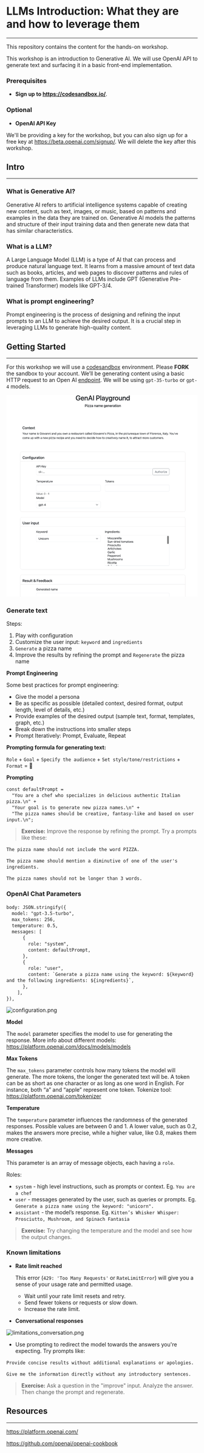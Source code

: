 # LLMs Introduction: What they are and how to leverage them
___

This repository contains the content for the hands-on workshop.

This workshop is an introduction to Generative AI. We will use OpenAI API to generate text and surfacing it in a basic front-end implementation.

### Prerequisites ###

- **Sign up to https://codesandbox.io/**.

### Optional ###
- **OpenAI API Key**

We'll be providing a key for the workshop, but you can also sign up for a free key at https://beta.openai.com/signup/. We will delete the key after this workshop.

## Intro ## 
___

### What is Generative AI? ###

Generative AI refers to artificial intelligence systems capable of creating new content, such as text, images, or music, based on patterns and examples in the data they are trained on. Generative AI models the patterns and structure of their input training data and then generate new data that has similar characteristics.

### What is a LLM? ###

A Large Language Model (LLM) is a type of AI that can process and produce natural language text. It learns from a massive amount of text data such as books, articles, and web pages to discover patterns and rules of language from them.
Examples of LLMs include GPT (Generative Pre-trained Transformer) models like GPT-3/4.

### What is prompt engineering? ###
Prompt engineering is the process of designing and refining the input prompts to an LLM to achieve the desired output. It is a crucial step in leveraging LLMs to generate high-quality content.

## Getting Started ##
___

For this workshop we will use a [codesandbox](https://codesandbox.io/p/sandbox/gen-ai-workshop-w2f96c?file=%2Fsrc%2Findex.mjs%3A18%2C18) environment. Please **FORK** the sandbox to your account.
We’ll be generating content using a basic HTTP request to an Open AI [endpoint](https://api.openai.com/v1/chat/completions). We will be using `gpt-35-turbo` or `gpt-4` models.

![app.png](images%2Fapp.png)

### Generate text ###

Steps:
1. Play with configuration
2. Customize the user input: `keyword` and `ingredients`
3. `Generate` a pizza name
4. Improve the results by refining the prompt and `Regenerate` the pizza name

**Prompt Engineering**

Some best practices for prompt engineering:
* Give the model a persona
* Be as specific as possible (detailed context, desired format, output length, level of details, etc.)
* Provide examples of the desired output (sample text, format, templates, graph, etc.)
* Break down the instructions into smaller steps
* Prompt Iteratively: Prompt, Evaluate, Repeat


**Prompting formula for generating text:**

`Role` + `Goal` + `Specify the audience` + `Set style/tone/restrictions` + `Format` = 🤍

**Prompting**

```
const defaultPrompt =
  "You are a chef who specializes in delicious authentic Italian pizza.\n" +
  "Your goal is to generate new pizza names.\n" +
  "The pizza names should be creative, fantasy-like and based on user input.\n";
``````

> **Exercise:** Improve the response by refining the prompt. Try a prompts like these:
```
The pizza name should not include the word PIZZA.
``````
```
The pizza name should mention a diminutive of one of the user's ingredients.
``````
```
The pizza names should not be longer than 3 words.
``````

### OpenAI Chat Parameters ###
```
body: JSON.stringify({
  model: "gpt-3.5-turbo",
  max_tokens: 256,
  temperature: 0.5,
  messages: [
      {
        role: "system",
        content: defaultPrompt,
      },
      {
        role: "user",
        content: `Generate a pizza name using the keyword: ${keyword} and the following ingredients: ${ingredients}`,
      },
    ],
}),
``````
![configuration.png](images%2Fconfiguration.png)

**Model**

The `model` parameter specifies the model to use for generating the response.
More info about different models: https://platform.openai.com/docs/models/models

**Max Tokens**

The `max_tokens` parameter controls how many tokens the model will generate. The more tokens, the longer the generated text will be.
A token can be as short as one character or as long as one word in English. For instance, both “a” and “apple” represent one token.
Tokenize tool: https://platform.openai.com/tokenizer

**Temperature**

The `temperature` parameter influences the randomness of the generated responses.
Possible values are between 0 and 1. A lower value, such as 0.2, makes the answers more precise, while a higher value, like 0.8, makes them more creative.

**Messages**

This parameter is an array of message objects, each having a `role`.

Roles:
- `system` - high level instructions, such as prompts or context. Eg. `You are a chef`
- `user` - messages generated by the user, such as queries or prompts. Eg. `Generate a pizza name using the keyword: "unicorn".`
- `assistant` - the model’s response. Eg. `Kitten’s Whisker Whisper: Prosciutto, Mushroom, and Spinach Fantasia`

> **Exercise:** Try changing the temperature and the model and see how the output changes.


### Known limitations ###
* **Rate limit reached**

    This error (`429: 'Too Many Requests'` or `RateLimitError`) will give you a sense of your usage rate and permitted usage.
  * Wait until your rate limit resets and retry. 
  * Send fewer tokens or requests or slow down.
  * Increase the rate limit.
  
* **Conversational responses**

![limitations_conversation.png](images%2Flimitations_conversation.png)

* Use prompting to redirect the model towards the answers you're expecting. Try prompts like:
```
Provide concise results without additional explanations or apologies.
``````
```
Give me the information directly without any introductory sentences.
``````

> **Exercise:** Ask a question in the "improve" input. Analyze the answer. Then change the prompt and regenerate.


## Resources ##
___
https://platform.openai.com/

https://github.com/openai/openai-cookbook

